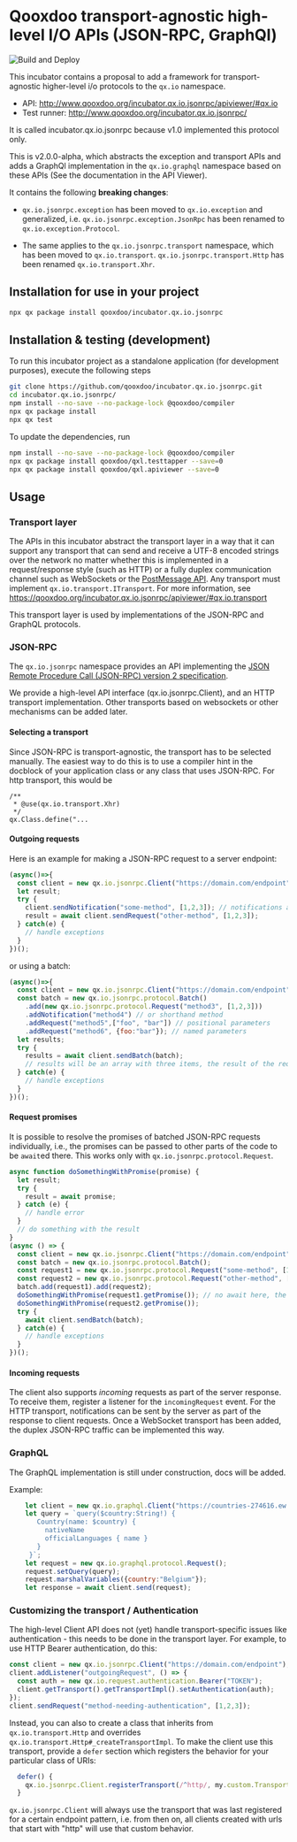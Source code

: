 # Qooxdoo transport-agnostic high-level I/O APIs (JSON-RPC, GraphQl) 

![Build and Deploy](https://github.com/qooxdoo/incubator.qx.io.jsonrpc/workflows/Build%20and%20Deploy/badge.svg)

This incubator contains a proposal to add a framework for transport-agnostic 
higher-level i/o protocols to the `qx.io` namespace. 

- API: http://www.qooxdoo.org/incubator.qx.io.jsonrpc/apiviewer/#qx.io
- Test runner: http://www.qooxdoo.org/incubator.qx.io.jsonrpc/

It is called incubator.qx.io.jsonrpc because v1.0 implemented this protocol only.

This is v2.0.0-alpha, which abstracts the exception and transport APIs and adds
a GraphQl implementation in the `qx.io.graphql` namespace based on these APIs
(See the documentation in the API Viewer). 

It contains the following **breaking changes**: 
 
- `qx.io.jsonrpc.exception` has been moved to `qx.io.exception`
and generalized, i.e. `qx.io.jsonrpc.exception.JsonRpc` has been
renamed to `qx.io.exception.Protocol`. 

- The same applies to the `qx.io.jsonrpc.transport`
namespace, which has been moved to `qx.io.transport`. `qx.io.jsonrpc.transport.Http`
has been renamed `qx.io.transport.Xhr`.

## Installation for use in your project

```bash
npx qx package install qooxdoo/incubator.qx.io.jsonrpc
```

## Installation & testing (development)

To run this incubator project as a standalone application
(for development purposes), execute the following steps

```bash
git clone https://github.com/qooxdoo/incubator.qx.io.jsonrpc.git
cd incubator.qx.io.jsonrpc/
npm install --no-save --no-package-lock @qooxdoo/compiler
npx qx package install
npx qx test
```

To update the dependencies, run

```bash
npm install --no-save --no-package-lock @qooxdoo/compiler
npx qx package install qooxdoo/qxl.testtapper --save=0
npx qx package install qooxdoo/qxl.apiviewer --save=0
```

## Usage

### Transport layer

The APIs in this incubator abstract the transport layer in a way
that it can support any transport that can send and receive a
UTF-8 encoded strings over the network no matter whether this is
implemented in a request/response style (such as HTTP) or a fully
duplex communication channel such as WebSockets or the [PostMessage
API](https://developer.mozilla.org/en-US/docs/Web/API/Window/postMessage).
Any transport must implement `qx.io.transport.ITransport`. For more information,
see https://qooxdoo.org/incubator.qx.io.jsonrpc/apiviewer/#qx.io.transport

This transport layer is used by implementations of the JSON-RPC and GraphQL 
protocols. 

### JSON-RPC

The `qx.io.jsonrpc` namespace provides an API implementing
the [JSON Remote Procedure Call (JSON-RPC) version 2
specification](https://www.jsonrpc.org/specification).

We provide a high-level API interface (qx.io.jsonrpc.Client),
and an HTTP transport implementation. Other transports
based on websockets or other mechanisms can be added later.

#### Selecting a transport

Since JSON-RPC is transport-agnostic, the transport has to be selected manually.
The easiest way to do this is to use a compiler hint in the docblock of your
application class or any class that uses JSON-RPC. For http transport, this would
be 

```
/**
 * @use(qx.io.transport.Xhr)
 */
qx.Class.define("...
```



#### Outgoing requests

Here is an example for making a JSON-RPC request to a server endpoint: 

```javascript
(async()=>{
  const client = new qx.io.jsonrpc.Client("https://domain.com/endpoint");
  let result;
  try {
    client.sendNotification("some-method", [1,2,3]); // notifications are "fire & forget"
    result = await client.sendRequest("other-method", [1,2,3]);
  } catch(e) {
    // handle exceptions
  }
})();
```

or using a batch:

```javascript
(async()=>{
  const client = new qx.io.jsonrpc.Client("https://domain.com/endpoint");
  const batch = new qx.io.jsonrpc.protocol.Batch()
    .add(new qx.io.jsonrpc.protocol.Request("method3", [1,2,3]))
    .addNotification("method4") // or shorthand method
    .addRequest("method5",["foo", "bar"]) // positional parameters
    .addRequest("method6", {foo:"bar"}); // named parameters
  let results;
  try {
    results = await client.sendBatch(batch);
    // results will be an array with three items, the result of the requests
  } catch(e) {
    // handle exceptions
  }
})();
```

#### Request promises

It is possible to resolve the promises of batched JSON-RPC requests individually,
i.e., the promises can be passed to other parts of the code to be `await`ed 
there. This works only with `qx.io.jsonrpc.protocol.Request`.

```javascript
async function doSomethingWithPromise(promise) {
  let result;
  try {
    result = await promise;
  } catch (e) {
    // handle error  
  }
  // do something with the result
}
(async () => {
  const client = new qx.io.jsonrpc.Client("https://domain.com/endpoint");
  const batch = new qx.io.jsonrpc.protocol.Batch();
  const request1 = new qx.io.jsonrpc.protocol.Request("some-method", [1,2,3]);
  const request2 = new qx.io.jsonrpc.protocol.Request("other-method", ["foo"]);
  batch.add(request1).add(request2);
  doSomethingWithPromise(request1.getPromise()); // no await here, the batch needs to be sent first
  doSomethingWithPromise(request2.getPromise());
  try {
    await client.sendBatch(batch);
  } catch(e) {
    // handle exceptions
  }
})();
``` 

#### Incoming requests

The client also supports *incoming* requests as part of the server
response. To receive them, register a listener for the `incomingRequest`
event. For the HTTP transport, notifications can be sent by the server
as part of the response to client requests. Once a WebSocket transport
has been added, the duplex JSON-RPC traffic can be implemented this way.

### GraphQL

The GraphQL implementation is still under construction, docs will be added. 

Example:

```javascript
    let client = new qx.io.graphql.Client("https://countries-274616.ew.r.appspot.com/");
    let query = `query($country:String!) {
       Country(name: $country) {
         nativeName
         officialLanguages { name }
       }
     }`;
    let request = new qx.io.graphql.protocol.Request();
    request.setQuery(query);
    request.marshalVariables({country:"Belgium"});
    let response = await client.send(request);
```

### Customizing the transport / Authentication

The high-level Client API does not (yet) handle transport-specific issues like
authentication - this needs to be done in the transport layer. For example,
to use HTTP Bearer authentication, do this:

```javascript
const client = new qx.io.jsonrpc.Client("https://domain.com/endpoint");
client.addListener("outgoingRequest", () => {
  const auth = new qx.io.request.authentication.Bearer("TOKEN");
  client.getTransport().getTransportImpl().setAuthentication(auth);  
});
client.sendRequest("method-needing-authentication", [1,2,3]);
```

Instead, you can also to create a class that inherits
from `qx.io.transport.Http` and overrides
`qx.io.transport.Http#_createTransportImpl`. To make
the client use this transport, provide a `defer` section
which registers the behavior for your particular class of URIs:

```javascript 
  defer() {
    qx.io.jsonrpc.Client.registerTransport(/^http/, my.custom.Transport); 
  } 
```

`qx.io.jsonrpc.Client` will always use the transport that was last
registered for a certain endpoint pattern, i.e. from then on, all clients
created with urls that start with "http" will use that custom behavior.


